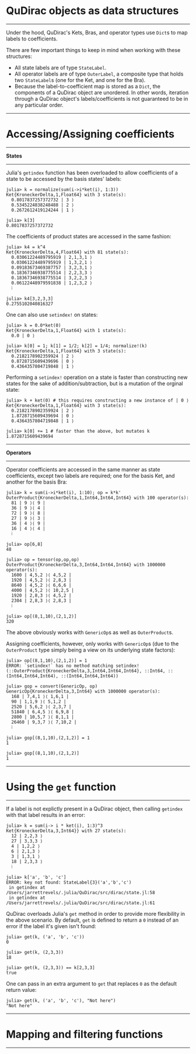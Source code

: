 # QuDirac objects as data structures
---

Under the hood, QuDirac's Kets, Bras, and operator types use `Dict`s to map labels to coefficients.

There are few important things to keep in mind when working with these structures:

- All state labels are of type `StateLabel`.
- All operator labels are of type `OuterLabel`, a composite type that holds two `StateLabel`s (one for the Ket, and one for the Bra).
- Because the label-to-coefficient map is stored as a `Dict`, the components of a QuDirac object are unordered. In other words, iteration through a QuDirac object's labels/coefficients is not guaranteed to be in any particular order.

---
#  Accessing/Assigning coefficients
---

**States**

---

Julia's `getindex` function has been overloaded to allow coefficients of a state to be accessed by the basis states' labels:

```
julia> k = normalize(sum(i->i*ket(i), 1:3))
Ket{KroneckerDelta,1,Float64} with 3 state(s):
  0.8017837257372732 | 3 ⟩
  0.5345224838248488 | 2 ⟩
  0.2672612419124244 | 1 ⟩

julia> k[3]
0.8017837257372732

```

The coefficients of product states are accessed in the same fashion:

```
julia> k4 = k^4
Ket{KroneckerDelta,4,Float64} with 81 state(s):
  0.03061224489795919 | 2,1,3,1 ⟩
  0.03061224489795919 | 1,3,2,1 ⟩
  0.09183673469387757 | 3,2,3,1 ⟩
  0.18367346938775514 | 2,2,3,3 ⟩
  0.18367346938775514 | 3,2,2,3 ⟩
  0.06122448979591838 | 1,2,3,2 ⟩
  ⁞

julia> k4[3,2,3,3]
0.2755102040816327

```

One can also use `setindex!` on states: 

```
julia> k = 0.0*ket(0)
Ket{KroneckerDelta,1,Float64} with 1 state(s):
  0.0 | 0 ⟩

julia> k[0] = 1; k[1] = 1/2; k[2] = 1/4; normalize!(k)
Ket{KroneckerDelta,1,Float64} with 3 state(s):
  0.2182178902359924 | 2 ⟩
  0.8728715609439696 | 0 ⟩
  0.4364357804719848 | 1 ⟩
```

Performing a `setindex!` operation on a state is faster than constructing new states 
for the sake of addition/subtraction, but is a mutation of the orginal state:

```
julia> k + ket(0) # this requires constructing a new instance of | 0 ⟩
Ket{KroneckerDelta,1,Float64} with 3 state(s):
  0.2182178902359924 | 2 ⟩
  1.8728715609439694 | 0 ⟩
  0.4364357804719848 | 1 ⟩

julia> k[0] += 1 # faster than the above, but mutates k
1.8728715609439694
```

---
**Operators**

---

Operator coefficients are accessed in the same manner as state coefficients, 
except two labels are required; one for the basis Ket, and another for the basis Bra:

```
julia> k = sum(i->i*ket(i), 1:10); op = k*k'
OuterProduct{KroneckerDelta,1,Int64,Int64,Int64} with 100 operator(s):
  81 | 9 ⟩⟨ 9 |
  36 | 9 ⟩⟨ 4 |
  72 | 9 ⟩⟨ 8 |
  27 | 9 ⟩⟨ 3 |
  36 | 4 ⟩⟨ 9 |
  16 | 4 ⟩⟨ 4 |
  ⁞

julia> op[6,8]
48

julia> op = tensor(op,op,op)
OuterProduct{KroneckerDelta,3,Int64,Int64,Int64} with 1000000 operator(s):
  1600 | 4,5,2 ⟩⟨ 4,5,2 |
  1920 | 4,5,2 ⟩⟨ 2,8,3 |
  8640 | 4,5,2 ⟩⟨ 6,6,6 |
  4000 | 4,5,2 ⟩⟨ 10,2,5 |
  1920 | 2,8,3 ⟩⟨ 4,5,2 |
  2304 | 2,8,3 ⟩⟨ 2,8,3 |
  ⁞

julia> op[(8,1,10),(2,1,2)]
320
```

The above obviously works with `GenericOp`s as well as `OuterProduct`s.

Assigning coefficients, however, only works with `GenericOp`s (due to the 
`OuterProduct` type simply being a view on its underlying state factors):

```
julia> op[(8,1,10),(2,1,2)] = 1
ERROR: `setindex!` has no method matching setindex!(::OuterProduct{KroneckerDelta,3,Int64,Int64,Int64}, ::Int64, ::(Int64,Int64,Int64), ::(Int64,Int64,Int64))

julia> gop = convert(GenericOp, op)
GenericOp{KroneckerDelta,3,Int64} with 1000000 operator(s):
  168 | 7,4,1 ⟩⟨ 1,6,1 |
  90 | 1,1,9 ⟩⟨ 5,1,2 |
  2520 | 5,6,2 ⟩⟨ 2,3,7 |
  51840 | 6,4,5 ⟩⟨ 6,9,8 |
  2800 | 10,5,7 ⟩⟨ 8,1,1 |
  26460 | 9,3,7 ⟩⟨ 7,10,2 |
  ⁞

julia> gop[(8,1,10),(2,1,2)] = 1
1

julia> gop[(8,1,10),(2,1,2)]
1
```

---
#  Using the `get` function
---

If a label is not explictly present in a QuDirac object, then calling `getindex` with that label results in an error: 

```
julia> k = sum(i-> i * ket(i), 1:3)^3
Ket{KroneckerDelta,3,Int64}} with 27 state(s):
  12 | 2,2,3 ⟩
  27 | 3,3,3 ⟩
  4 | 1,2,2 ⟩
  6 | 2,1,3 ⟩
  3 | 1,3,1 ⟩
  18 | 2,3,3 ⟩
  ⁞

julia> k['a', 'b', 'c']
ERROR: key not found: StateLabel{3}('a','b','c')
 in getindex at /Users/jarrettrevels/.julia/QuDirac/src/dirac/state.jl:58
 in getindex at /Users/jarrettrevels/.julia/QuDirac/src/dirac/state.jl:61
```

QuDirac overloads Julia's `get` method in order to provide more flexibility in the above scenario. By default, `get` is defined to return a `0` instead of an error if the label it's given isn't found:

```
julia> get(k, ('a', 'b', 'c'))
0

julia> get(k, (2,3,3))
18

julia> get(k, (2,3,3)) == k[2,3,3]
true
```

One can pass in an extra argument to `get` that replaces `0` as the default return value: 

```
julia> get(k, ('a', 'b', 'c'), "Not here")
"Not here"
```

---
#  Mapping and filtering functions
---


